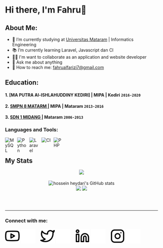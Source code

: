 # Hi there, I'm Fahru👋
## About Me:
- 🏫 I’m currently studying at [Universitas Mataram](https://unram.ac.id/) | Informatics Engineering
- 📚︎ I’m currently learning Laravel, Javascript dan CI
- 👨‍💻 I'm want to collaborate as an application and website developer
- 💬 Ask me about anything
- 📩 How to reach me: fahrualfarizi7@gmail.com

## Education:
#### 1. [MA PUTRA Al-ISHLAHUDDINY KEDIRI] | MIPA | Kediri `2016-2020`

#### 2. [SMPN 8 MATARM ](https://smpn8mataram.business.site/) | MIPA | Mataram `2013-2016`

#### 3. [SDN 1 MIDANG ](https://www.sman1kebumen.sch.id) | Mataram `2006-2013`

### Languages and Tools:
[<img align="left" alt="MySQL" width="30px" src="https://cdn.jsdelivr.net/gh/devicons/devicon/icons/mysql/mysql-original.svg" style="padding-right:10px;" />][webdev]
[<img align="left" alt="Python" width="30px" src="https://upload.wikimedia.org/wikipedia/commons/thumb/c/c3/Python-logo-notext.svg/110px-Python-logo-notext.svg.png?20100317150552" style="padding-right:10px;" />][webdev]
[<img align="left" alt="Laravel" width="30px" src="https://cdn.worldvectorlogo.com/logos/laravel-3.svg" style="padding-right:10px;" />][webdev]
[<img align="left" alt="CI" width="30px" src="https://cdn.worldvectorlogo.com/logos/codeigniter-1.svg" style="padding-right:10px;" />][webdev]
[<img align="left" alt="PHP" width="30px" src="https://cdn.worldvectorlogo.com/logos/php-1.svg" style="padding-right:0px;" />][webdev]

<br />
<br />


## My Stats
<p align="center"><img src="https://www.codewars.com/users/fahrual/badges/large"/><br /><br />
  <img src="https://github-readme-stats.vercel.app/api?username=fahrual&show_icons=true&include_all_commits=true&theme=monokai" alt="hossein heydari's GitHub stats" /><br />
  <img src="https://github-readme-streak-stats.herokuapp.com/?user=fahrual&theme=monokai"/>
  <img src="https://github-readme-stats.vercel.app/api/top-langs/?username=fahrual&layout=compact&theme=monokai&langs_count=12"/><br />
</p>

<br />
<br />

---
### Connect with me:
[![website](./img/youtube-light.svg)](https://www.youtube.com/channel/UC22xix7qvwpYWnSQ5QEYtAQ#gh-light-mode-only)
[![website](./img/youtube-dark.svg)](https://www.youtube.com/channel/UC22xix7qvwpYWnSQ5QEYtAQ#gh-dark-mode-only)
&nbsp;&nbsp;
[![website](./img/twitter-light.svg)](https://twitter.com/vincentwwidyan#gh-light-mode-only)
[![website](./img/twitter-dark.svg)](https://twitter.com/vincentwwidyan#gh-dark-mode-only)
&nbsp;&nbsp;
[![website](./img/linkedin-light.svg)](https://www.linkedin.com/in/vincentwidyan#gh-light-mode-only)
[![website](./img/linkedin-dark.svg)](https://www.linkedin.com/in/vincentwidyan#gh-dark-mode-only)
&nbsp;&nbsp;
[![website](./img/instagram-light.svg)](https://instagram.com/vincentwwidyan#gh-light-mode-only)
[![website](./img/instagram-dark.svg)](https://instagram.com/vincentwwidyan#gh-dark-mode-only)


[webdev]: https://github.com/vincentwidyan/vincentwidyan
